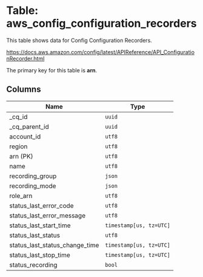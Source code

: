 # Table: aws_config_configuration_recorders

This table shows data for Config Configuration Recorders.

https://docs.aws.amazon.com/config/latest/APIReference/API_ConfigurationRecorder.html

The primary key for this table is **arn**.

## Columns

| Name          | Type          |
| ------------- | ------------- |
|_cq_id|`uuid`|
|_cq_parent_id|`uuid`|
|account_id|`utf8`|
|region|`utf8`|
|arn (PK)|`utf8`|
|name|`utf8`|
|recording_group|`json`|
|recording_mode|`json`|
|role_arn|`utf8`|
|status_last_error_code|`utf8`|
|status_last_error_message|`utf8`|
|status_last_start_time|`timestamp[us, tz=UTC]`|
|status_last_status|`utf8`|
|status_last_status_change_time|`timestamp[us, tz=UTC]`|
|status_last_stop_time|`timestamp[us, tz=UTC]`|
|status_recording|`bool`|